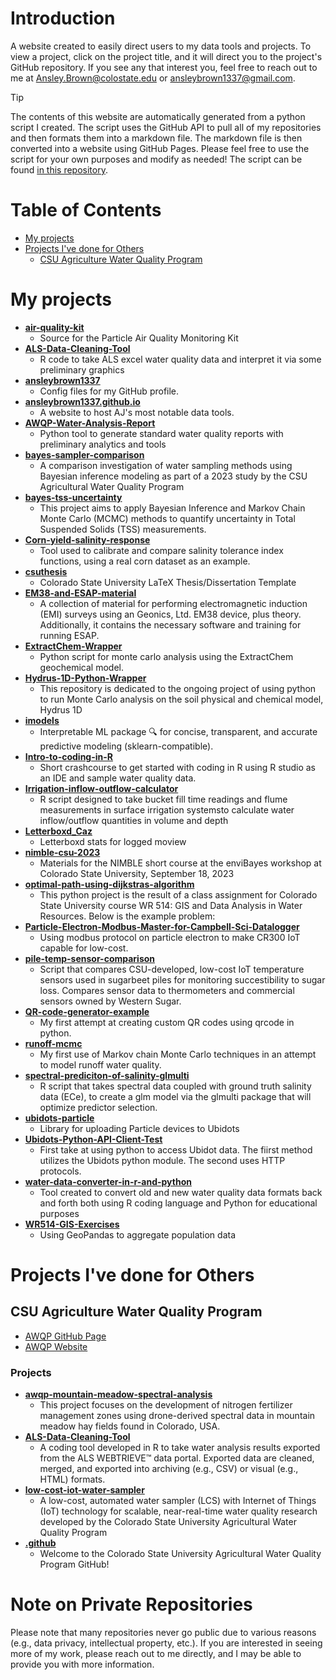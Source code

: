 
# Introduction
A website created to easily direct users to my data tools and projects. To view a project, click on the project title, and it will direct you to the project's GitHub repository.
If you see any that interest you, feel free to reach out to me at [Ansley.Brown@colostate.edu](mailto:Ansley.Brown@colostate.edu) or [ansleybrown1337@gmail.com](mailto:ansleybrown1337@gmail.com).
> [!TIP]
> The contents of this website are automatically generated from a python script I created. The script uses the GitHub API to pull all of my repositories and then formats them into a markdown file. The markdown file is then converted into a website using GitHub Pages. Please feel free to use the script for your own purposes and modify as needed! The script can be found [in this repository](repo_fetcher.py).
# Table of Contents
- [My projects](#my-projects)
- [Projects I've done for Others](#projects-ive-done-for-others)
  - [CSU Agriculture Water Quality Program](#csu-agriculture-water-quality-program)
# My projects
- **[air-quality-kit](https://github.com/ansleybrown1337/air-quality-kit)**
  - Source for the Particle Air Quality Monitoring Kit
- **[ALS-Data-Cleaning-Tool](https://github.com/ansleybrown1337/ALS-Data-Cleaning-Tool)**
  - R code to take ALS excel water quality data and interpret it via some preliminary graphics
- **[ansleybrown1337](https://github.com/ansleybrown1337/ansleybrown1337)**
  - Config files for my GitHub profile.
- **[ansleybrown1337.github.io](https://github.com/ansleybrown1337/ansleybrown1337.github.io)**
  - A website to host AJ's most notable data tools.
- **[AWQP-Water-Analysis-Report](https://github.com/ansleybrown1337/AWQP-Water-Analysis-Report)**
  - Python tool to generate standard water quality reports with preliminary analytics and tools
- **[bayes-sampler-comparison](https://github.com/ansleybrown1337/bayes-sampler-comparison)**
  - A comparison investigation of water sampling methods using Bayesian inference modeling as part of a 2023 study by the CSU Agricultural Water Quality Program
- **[bayes-tss-uncertainty](https://github.com/ansleybrown1337/bayes-tss-uncertainty)**
  - This project aims to apply Bayesian Inference and Markov Chain Monte Carlo (MCMC) methods to quantify uncertainty in Total Suspended Solids (TSS) measurements.
- **[Corn-yield-salinity-response](https://github.com/ansleybrown1337/Corn-yield-salinity-response)**
  - Tool used to calibrate and compare salinity tolerance index functions, using a real corn dataset as an example.
- **[csuthesis](https://github.com/ansleybrown1337/csuthesis)**
  - Colorado State University LaTeX Thesis/Dissertation Template
- **[EM38-and-ESAP-material](https://github.com/ansleybrown1337/EM38-and-ESAP-material)**
  - A collection of material for performing electromagnetic induction (EMI) surveys using an Geonics, Ltd. EM38 device, plus theory. Additionally, it contains the necessary software and training for running ESAP.
- **[ExtractChem-Wrapper](https://github.com/ansleybrown1337/ExtractChem-Wrapper)**
  - Python script for monte carlo analysis using the ExtractChem geochemical model.
- **[Hydrus-1D-Python-Wrapper](https://github.com/ansleybrown1337/Hydrus-1D-Python-Wrapper)**
  - This repository is dedicated to the ongoing project of using python to run Monte Carlo analysis on the soil physical and chemical model, Hydrus 1D
- **[imodels](https://github.com/ansleybrown1337/imodels)**
  - Interpretable ML package 🔍 for concise, transparent, and accurate predictive modeling (sklearn-compatible).
- **[Intro-to-coding-in-R](https://github.com/ansleybrown1337/Intro-to-coding-in-R)**
  - Short crashcourse to get started with coding in R using R studio as an IDE and sample water quality data.
- **[Irrigation-inflow-outflow-calculator](https://github.com/ansleybrown1337/Irrigation-inflow-outflow-calculator)**
  - R script designed to take bucket fill time readings and flume measurements in surface irrigation systemsto calculate water inflow/outflow quantities in volume and depth
- **[Letterboxd_Caz](https://github.com/ansleybrown1337/Letterboxd_Caz)**
  - Letterboxd stats for logged moview
- **[nimble-csu-2023](https://github.com/ansleybrown1337/nimble-csu-2023)**
  - Materials for the NIMBLE short course at the enviBayes workshop at Colorado State University, September 18, 2023
- **[optimal-path-using-dijkstras-algorithm](https://github.com/ansleybrown1337/optimal-path-using-dijkstras-algorithm)**
  - This python project is the result of a class assignment for Colorado State University course WR 514:  GIS and Data Analysis in Water Resources.  Below is the example problem:
- **[Particle-Electron-Modbus-Master-for-Campbell-Sci-Datalogger](https://github.com/ansleybrown1337/Particle-Electron-Modbus-Master-for-Campbell-Sci-Datalogger)**
  - Using modbus protocol on particle electron to make CR300 IoT capable for low-cost.
- **[pile-temp-sensor-comparison](https://github.com/ansleybrown1337/pile-temp-sensor-comparison)**
  - Script that compares CSU-developed, low-cost IoT temperature sensors used in sugarbeet piles for monitoring succestibility to sugar loss. Compares sensor data to thermometers and commercial sensors owned by Western Sugar.
- **[QR-code-generator-example](https://github.com/ansleybrown1337/QR-code-generator-example)**
  - My first attempt at creating custom QR codes using qrcode in python.
- **[runoff-mcmc](https://github.com/ansleybrown1337/runoff-mcmc)**
  - My first use of Markov chain Monte Carlo techniques in an attempt to model runoff water quality.
- **[spectral-prediciton-of-salinity-glmulti](https://github.com/ansleybrown1337/spectral-prediciton-of-salinity-glmulti)**
  - R script that takes spectral data coupled with ground truth salinity data (ECe), to create a glm model via the glmulti package that will optimize predictor selection. 
- **[ubidots-particle](https://github.com/ansleybrown1337/ubidots-particle)**
  - Library for uploading Particle devices to Ubidots
- **[Ubidots-Python-API-Client-Test](https://github.com/ansleybrown1337/Ubidots-Python-API-Client-Test)**
  - First take at using python to access Ubidot data. The fiirst method utilizes the Ubidots python module. The second uses HTTP protocols.
- **[water-data-converter-in-r-and-python](https://github.com/ansleybrown1337/water-data-converter-in-r-and-python)**
  - Tool created to convert old and new water quality data formats back and forth both using R coding language and Python for educational purposes
- **[WR514-GIS-Exercises](https://github.com/ansleybrown1337/WR514-GIS-Exercises)**
  - Using GeoPandas to aggregate population data

# Projects I've done for Others
## CSU Agriculture Water Quality Program
- [AWQP GitHub Page](https://github.com/CSU-Agricultural-Water-Quality-Program)
- [AWQP Website](https://waterquality.colostate.edu/)
### Projects
- **[awqp-mountain-meadow-spectral-analysis](https://github.com/CSU-Agricultural-Water-Quality-Program/awqp-mountain-meadow-spectral-analysis)**
  - This project focuses on the development of nitrogen fertilizer management zones using drone-derived spectral data in mountain meadow hay fields found in Colorado, USA. 
- **[ALS-Data-Cleaning-Tool](https://github.com/CSU-Agricultural-Water-Quality-Program/ALS-Data-Cleaning-Tool)**
  - A coding tool developed in R to take water analysis results exported from the ALS WEBTRIEVE™ data portal. Exported data are cleaned, merged, and exported into archiving (e.g., CSV) or visual (e.g., HTML) formats.
- **[low-cost-iot-water-sampler](https://github.com/CSU-Agricultural-Water-Quality-Program/low-cost-iot-water-sampler)**
  - A low-cost, automated water sampler (LCS) with Internet of Things (IoT) technology for scalable, near-real-time water quality research developed by the Colorado State University Agricultural Water Quality Program
- **[.github](https://github.com/CSU-Agricultural-Water-Quality-Program/.github)**
  - Welcome to the Colorado State University Agricultural Water Quality Program GitHub!

# Note on Private Repositories
Please note that many repositories never go public due to various reasons (e.g., data privacy, intellectual property, etc.). If you are interested in seeing more of my work, please reach out to me directly, and I may be able to provide you with more information.
    